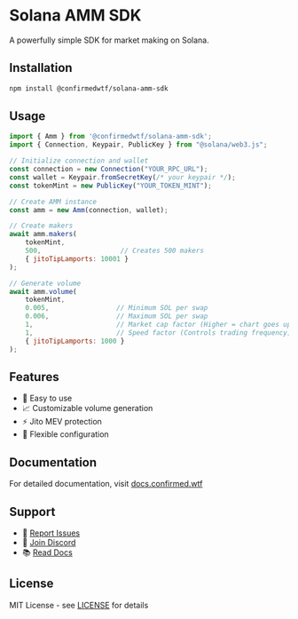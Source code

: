 # Solana AMM SDK

A powerfully simple SDK for market making on Solana.

## Installation

```bash
npm install @confirmedwtf/solana-amm-sdk
```

## Usage

```javascript
import { Amm } from '@confirmedwtf/solana-amm-sdk';
import { Connection, Keypair, PublicKey } from "@solana/web3.js";

// Initialize connection and wallet
const connection = new Connection("YOUR_RPC_URL");
const wallet = Keypair.fromSecretKey(/* your keypair */);
const tokenMint = new PublicKey("YOUR_TOKEN_MINT");

// Create AMM instance
const amm = new Amm(connection, wallet);

// Create makers
await amm.makers(
    tokenMint,
    500,                    // Creates 500 makers
    { jitoTipLamports: 10001 }
);

// Generate volume
await amm.volume(
    tokenMint,
    0.005,                 // Minimum SOL per swap
    0.006,                 // Maximum SOL per swap
    1,                     // Market cap factor (Higher = chart goes up, 0 = neutral)
    1,                     // Speed factor (Controls trading frequency)
    { jitoTipLamports: 1000 }
);
```

## Features

- 🚀 Easy to use
- 📈 Customizable volume generation
- ⚡ Jito MEV protection
- 🔧 Flexible configuration

## Documentation

For detailed documentation, visit [docs.confirmed.wtf](https://docs.confirmed.wtf)

## Support

- 🐛 [Report Issues](https://github.com/confirmedwtf/solana-amm-sdk/issues)
- 💬 [Join Discord](https://discord.gg/confirmedwtf)
- 📚 [Read Docs](https://docs.confirmed.wtf)

## License

MIT License - see [LICENSE](LICENSE) for details
